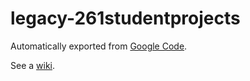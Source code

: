 # legacy-261studentprojects

Automatically exported from [Google Code](https://code.google.com/p/261studentprojects).

See a [wiki](https://github.com/spbu-se/legacy-261studentprojects/wiki).
